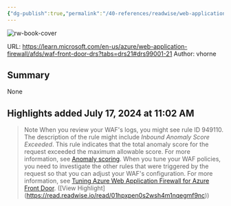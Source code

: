 ```yaml
---
{"dg-publish":true,"permalink":"/40-references/readwise/web-application-firewall-drs-rule-groups-and-rules/","tags":["rw/articles"]}
---
```


![rw-book-cover](https://readwise-assets.s3.amazonaws.com/media/uploaded_book_covers/profile_921743/open-graph-image_aXYwgYv.png)
  
URL: https://learn.microsoft.com/en-us/azure/web-application-firewall/afds/waf-front-door-drs?tabs=drs21#drs99001-21
Author: vhorne

## Summary

None

## Highlights added July 17, 2024 at 11:02 AM
>Note
>When you review your WAF's logs, you might see rule ID 949110. The description of the rule might include *Inbound Anomaly Score Exceeded*.
>This rule indicates that the total anomaly score for the request exceeded the maximum allowable score. For more information, see [Anomaly scoring](https://learn.microsoft.com/en-us/azure/web-application-firewall/afds/waf-front-door-drs?tabs=drs21#anomaly-scoring-mode).
>When you tune your WAF policies, you need to investigate the other rules that were triggered by the request so that you can adjust your WAF's configuration. For more information, see [Tuning Azure Web Application Firewall for Azure Front Door](https://learn.microsoft.com/en-us/azure/web-application-firewall/afds/waf-front-door-drs?tabs=drs21/waf-front-door-tuning). ([View Highlight] (https://read.readwise.io/read/01hpxpen0s2wsh4m1nqegmf9nc))


